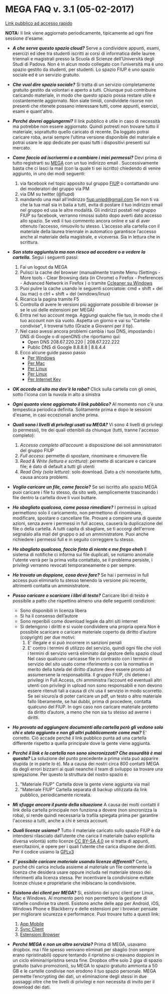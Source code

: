 # MEGA FAQ v. 3.1 (05-02-2017)

[Link pubblico ad accesso rapido](https://mega.nz/#F!eV8CRALI!czTdwpda-jhoHNH1SkTV1Q)

**NOTA:** Il link viene aggiornato periodicamente, tipicamente ad ogni fine sessione d'esame.

- ***A che serve questo spazio cloud?*** Serve a condividere appunti, esami, esercizi ed idee tra studenti iscritti ai corsi di informatica delle lauree triennali e magistrali presso la Scuola di Scienze dell’Università degli Studi di Padova. Non è in alcun modo collegato con l’università ma è uno spazio gestito da studenti, per studenti. Lo spazio FIUP è uno spazio sociale ed è un servizio gratuito.

- ***Che vuol dire spazio sociale?*** Si tratta di un servizio completamente gratuito gestito da volontari e aperto a tutti. Chiunque può contribuire caricando materiale, in modo che questo spazio possa restare utile e costantemente aggiornato. Non siate timidi, condividete risorse non presenti che ritenete possano interessare tutti, come  appunti, esercizi, esami e quant'altro.

- ***Perché dovrei aggiungermi?*** Il link pubblico è utile in caso di necessità ma potrebbe non essere aggiornato. Quindi potresti non trovare tutto il materiale, soprattutto quello caricato di recente. Da loggato potrai caricare roba, avrai sempre l’ultima versione disponibile del materiale e potrai usare le app dedicate per quasi tutti i dispositivi presenti sul mercato.

- ***Come faccio ad iscrivermi o a cambiare i miei permessi?*** Devi prima di tutto registrarti su [MEGA](https://mega.nz/) con un tuo indirizzo email . Successivamente basta che ci lasci la mail (con la quale ti sei iscritto) chiedendo di venire aggiunto, in uno dei modi seguenti:
	1. via facebook nel topic apposito sul gruppo [FIUP](https://www.facebook.com/groups/fiupd) o contattando uno dei moderatori del gruppo via PM
	2. via DM su twitter (@fiupd) 
	3. mandando una mail all’indirizzo fiup.unipd@gmail.com 
	Se non ti va che la tua mail sia in balia a tutti, evita di postare il tuo indirizzo email nel gruppo ed usa le altre modalità. Gli indirizzi postati nel gruppo FIUP su facebook, verranno rimossi subito dopo averti dato accesso allo spazio. Se vedi il tuo commento ancora online e sai di aver ottenuto l’accesso, rimuovilo tu stesso.
	L’accesso alla cartella con il materiale della laurea triennale in automatico garantisce l’accesso anche al materiale della magistrale, e viceversa. Sia in lettura che in scrittura.
	
- ***Son stato aggiunto/a ma non riesco ad accedere o a vedere la cartella.*** 
	Segui i seguenti passi:
	1. Fai un logout da MEGA
	2. Pulisci la cache del browser (manualmente tramite Menu
		(Settings - More tools - Clear Browsing data (in Chrome) o 
		Firefox - Preferences - Advanced Network in Firefox ) o tramite 
		[Ccleaner su Windows](https://www.piriform.com/ccleaner)
	3. Puoi pulire la cache usando le seguenti scorciatoie: cmd + shift + del (su mac) o ctrl + shift + del (windows/linux)
	4. Ricarica la pagina tramite F5
	5. Controlla di avere le versioni più aggiornate possibile di browser (e se le usi delle estensioni per MEGA)
	6. Entra nel tuo account mega. Aggiungi qualche file tuo, in modo che il tuo account non sia vuoto. Aspetta un giorno e vai su "Cartelle condivise", lì troverai tutto (Grazie a Giovanni per il tip).
	7. Nel caso avessi ancora problemi cambia i tuoi DNS, impostando i DNS di Google o di openDNS che riportiamo qui: 
		* Open DNS		 208.67.220.220 | 208.67.222.222 
		* Public DNS di Google	 8.8.8.8 | 8.8.4.4 
	8. Ecco alcune guide passo passo
		* [Per Windows](https://aranzulla.tecnologia.virgilio.it/come-impostare-dns-19767.html)
		* [Per Mac](https://aranzulla.tecnologia.virgilio.it/come-cambiare-dns-su-mac-36660.html)
		* [Per Linux](https://www.coresis.com/extra/linuxcorsobase/12-1.htm)
		* [Per Linux](https://www.chimerarevo.com/linux/ubuntu-come-impostare-o-cambiare-i-dns-19494/)
		* [Per Internet Key](https://just-share-it.blogspot.it/2008/12/come-modificare-i-dns-della-vodafane.html)
	
- ***OK accedo al sito ma dov’è la roba?*** Click sulla cartella con gli omini, sotto l'icona con la nuvola in alto a sinistra

- ***Ogni quanto viene aggiornato il link pubblico?*** Al momento non c'è una tempestica periodica definita. Solitamente prima e dopo le sessioni d'esame, in casi eccezionali anche prima.

- ***Quali sono i livelli di privilegi usati su MEGA?*** Vi sono 4 livelli di privilegi (o permessi), tre dei quali ottenibili da chiunque (tutti, tranne l'accesso completo):
	1. *Accesso completo all’account*: a disposizione dei soli amministratori del gruppo FIUP
	2. *Full access*: permette di spostare, rinominare e rimuovere file
	3. *Read & Write (lettura e scrittura)*: permette di scaricare e caricare file; è dato di default a tutti gli utenti
	4. *Read Only (sola lettura)*: solo download. Dato a chi nonostante tutto, causa ancora problemi.

- ***Voglio caricare un file, come faccio?*** Se sei iscritto allo spazio MEGA puoi caricare i file tu stesso, da sito web, semplicemente trascinando i file dentro la cartella dove li vuoi buttare. 

- ***Ho sbagliato qualcosa, come posso rimediare?*** I permessi in upload permettono solo il caricamento, non permettono di rinominare, modificare, spostare o cancellare file. Provare a compiere una di queste azioni, senza avere i permessi in full access, causerà la duplicazione del file o della cartella.
A tutti capita di sbagliare, se ti accorgi dell'errore segnalalo alla mail del gruppo o ad un amministratore. Puoi anche richiedere i permessi full e in seguito correggere tu stesso.

- ***Ho sbagliato qualcosa, faccio finta di niente e me frego eheh*** Il sistema di notifiche ci informa sui file duplicati, se notiamo 
anomalie l'utente verrà per la prima volta contattato, se il problema persiste, i privilegi verranno revocati temporaneamente o per sempre. 

- ***Ho trovato un doppione, cosa devo fare?*** Se hai i permessi in full access puoi eliminarlo tu stesso tenendo la versione più recente, 
altrimenti contatta un amministratore.


- ***Posso caricare o scaricare i libri di testo?*** Caricare libri di testo è possibile a patto che rispettino almeno una delle seguenti condizioni:
	* Sono disponibili in licenza libera
	* Si ha il consenso dell’autore
	* Sono reperibili come download legale da altri siti internet 
	* Si detengono i diritti e si vuole condividere una propria opera
    Non è possibile scaricare o caricare materiale coperto da diritto d’autore (copyright) per due motivi:
    	1. E’ illegale e si può incorrere in sanzioni penali
	    2. E’ contro i termini di utilizzo del servizio, quindi ogni file che violi i termini di servizio verrà eliminato dal gestore dello spazio cloud
	Nel caso qualcuno caricasse file in contrasto con i termini di servizio del sito usato come riferimento o con la normativa in merito della tutela del diritto d’autore deve essere pronto ad assumersene la responsabilità. Il gruppo FIUP, chi detiene i privilegi in Full Access, chi amministra l’account ed eventuali altri utenti con privilegi in upload non sono responsabili e non devono essere ritenuti tali a causa di chi usa il servizio in modo scorretto.
	Se sei sicuro/a di poter caricare un pdf, un testo o altro materiale fallo liberamente, se hai dubbi, prima di procedere, contatta qualcuno del FIUP. In ogni caso non caricare materiale protetto da diritto d’autore, a meno che non sia tu stesso ad averne i diritti.
	
- ***Ho provato ad aggiungere documenti alla cartella però gli vedono solo chi e stato aggiunto e non gli altri pubblicamente come mai?*** E' corretto. Ciò accade perché il link pubblico punta ad una cartella differente rispetto a quella principale dove la gente viene aggiunta.

- ***Perché il link e la cartella non sono sincronizzati? Che assurdità è mai questa?*** La soluzione del punto precedente a prima vista può apparire stupida (e in parte lo è). Ma a causa dei nostri circa 800 contatti MEGA da degli errori bizzarri ai quali neanche il team di sviluppo sa trovare una spiegazione. Per questo la struttura del nostro spazio è:
	1. "Materiale FIUP" Cartella dove la gente viene aggiunta via mail
	2. "Materiale FIUP" Cartella separata di backup utilizzata da link pubblico, periodicamente ricreata. 
	
- ***Mi sfugge ancora il punto della situazione*** A causa dei molti contatti il link della cartella principale non funziona a dovere (non sincronizza la roba), si rende quindi necessaria la trafila spiegata prima per garantire l'accesso a tutti, anche a chi è senza account. 
	
- ***Quali licenze usiamo?*** Tutto il materiale caricato sullo spazio FIUP è da intendersi rilasciato dall’utente che carica il materiale (salvo esplicita diversa volontà) sotto licenze [CC BY-SA 4.0](http://creativecommons.org/licenses/by-sa/4.0/) se si tratta di appunti, esercitazioni, e opere per i quali l’utente che carica dispone dei diritti. Per il codice usiamo la [GPLv3](http://katolaz.homeunix.net/gplv3/)

- ***E’ possibile caricare materiale usando licenze differenti?*** Certo, purché chi carica includa assieme al materiale un file contenente la licenza che desidera usare oppure includa nel materiale stesso dei riferimenti alla licenza stessa. Per incentivare la condivisione evitate licenze chiuse e proprietarie che inibiscano la condivisione.

- ***Esistono dei client per MEGA?*** Si, esistono dei sync client per Linux, Mac e Windows. Al momento però non permettono la gestione di cartelle condivise tra utenti. Esistono anche delle app per Android, iOS, Windows Phone e Blackberry e delle estensioni per i browser pensate per migliorare sicurezza e performance. Puoi trovare tutto a questi link:

	1. [App Mobile](https://mega.nz/#mobile)
	2. [Sync Client](https://mega.nz/#sync)
	3. [Estensioni Browser](https://mega.nz/#plugin)
	
- ***Perché MEGA e non un altro servizio?*** Prima di MEGA, usavamo dropbox. ma i file spesso venivano eliminati per sbaglio (non sempre erano ripristinabili) oppure tentando il ripristino si creavano doppioni in un ciclo elimina/ripristina senza fine. Dropbox offre solo 2 giga di spazio gratuito (salvo promozioni), su MEGA lo spazio gratuito ammonta a 50 GB e le cartelle condivise non erodono il tuo spazio personale. MEGA permette l’encrypting dei dati, un eliminazione degli stessi in due passaggi oltre che tre livelli di privilegi e non necessita di invito per il download dei dati.